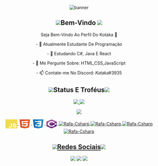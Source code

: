 <p align="center">
<img src='https://images-wixmp-ed30a86b8c4ca887773594c2.wixmp.com/f/913bef2c-52b2-4223-80b5-15b01b732ecc/d6qaea8-329ab013-5817-4067-979c-b728ddb8c648.png?token=eyJ0eXAiOiJKV1QiLCJhbGciOiJIUzI1NiJ9.eyJzdWIiOiJ1cm46YXBwOjdlMGQxODg5ODIyNjQzNzNhNWYwZDQxNWVhMGQyNmUwIiwiaXNzIjoidXJuOmFwcDo3ZTBkMTg4OTgyMjY0MzczYTVmMGQ0MTVlYTBkMjZlMCIsIm9iaiI6W1t7InBhdGgiOiJcL2ZcLzkxM2JlZjJjLTUyYjItNDIyMy04MGI1LTE1YjAxYjczMmVjY1wvZDZxYWVhOC0zMjlhYjAxMy01ODE3LTQwNjctOTc5Yy1iNzI4ZGRiOGM2NDgucG5nIn1dXSwiYXVkIjpbInVybjpzZXJ2aWNlOmZpbGUuZG93bmxvYWQiXX0.TzuEKNm1UCsmBFydI8BOK8BgNIIZTaX25Rh3oLjpr6w' alt="banner"></img>
<h2 align="center"><img src="https://github.com/ritik307/ritik307/blob/main/images/laptop.gif" width="50">Bem-Vindo <img src="https://github.com/ritik307/ritik307/blob/main/images/laptop.gif" width="50"></h2>
<p align="center">
Seja Bem-Vindo Ao Perfil Do Kotaka 👋
<p align="center">
- 🔭 Atualmente Estudante De Programação
  <p align="center">
- 🌱 Estudando C#, Java E React
    <p align="center">
- 💬 Me Pergunte Sobre: HTML,CSS,JavaScript
      <p align="center">
- 📫 Contate-me No Discord: 𝐾𝑜𝑡𝑎𝑘𝑎#3935
<div>
  <h2 align="center"><img src="https://media0.giphy.com/media/jqNPzdTTxQfOgOqpO4/source.gif" width="50">Status E Troféus<img src="https://media0.giphy.com/media/jqNPzdTTxQfOgOqpO4/source.gif" width="50"></h2>
  
  <p align="center">
    
  <a href="https://github.com/SrKotaka">
 
   <img height="180em" src="https://github-readme-stats.vercel.app/api?username=SrKotaka&show_icons=true&theme=dark&include_all_commits=true&count_private=false"/>
     <img height="180em" src="https://github-readme-stats.vercel.app/api/top-langs/?username=SrKotaka&layout=compact&langs_count=7&theme=dark&include_all_commits=true&count_private=false"/>
  </div>
  <p align="center">
   <img src="https://github-profile-trophy.vercel.app/?username=SrKotaka&theme=dracula"/>
  <div>
    <p align="center">
  <img align="center" alt="Rafa-Js" height="30" width="40" src="https://raw.githubusercontent.com/devicons/devicon/master/icons/javascript/javascript-plain.svg">
  <img align="center" alt="Rafa-HTML" height="30" width="40" src="https://raw.githubusercontent.com/devicons/devicon/master/icons/html5/html5-original.svg">
  <img align="center" alt="Rafa-CSS" height="30" width="40" src="https://raw.githubusercontent.com/devicons/devicon/master/icons/css3/css3-original.svg">
  <img align="center" alt="Rafa-Csharp" height="30" width="40" src="https://raw.githubusercontent.com/devicons/devicon/master/icons/csharp/csharp-original.svg">
  <img align="center" alt="Rafa-Csharp" height="30" width="40" src="https://upload.wikimedia.org/wikipedia/commons/a/a7/React-icon.svg">
  <img align="center" alt="Rafa-Csharp" height="30" width="40" src="https://www.svgrepo.com/show/43101/java.svg">
  <img align="center" alt="Rafa-Csharp" height="30" width="40" src="https://upload.wikimedia.org/wikipedia/commons/8/87/Arduino_Logo.svg">
  <img align="center" alt="Rafa-Csharp" height="30" width="60" src="https://upload.wikimedia.org/wikipedia/commons/8/87/Sql_data_base_with_logo.png">
 
</div>
  <div> 
      <h2 align="center"><img src="https://media.giphy.com/media/VgCDAzcKvsR6OM0uWg/giphy.gif" width="50">Redes Sociais<img src="https://media.giphy.com/media/VgCDAzcKvsR6OM0uWg/giphy.gif" width="50"></h2>
    <p align="center">
  <a href="https://www.youtube.com/channel/UCOO_VBZ_frjTSkC4oDnu1Jw" target="_blank"><img src="https://img.shields.io/badge/YouTube-FF0000?style=for-the-badge&logo=youtube&logoColor=white" target="_blank"></a>
  <a href="https://www.instagram.com/xskotaka_/" target="_blank"><img src="https://img.shields.io/badge/-Instagram-%23E4405F?style=for-the-badge&logo=instagram&logoColor=white" target="_blank"></a> 
  <a href = "https://twitter.com/xskotaka_"><img src="https://img.shields.io/badge/Twitter-1DA1F2?style=for-the-badge&logo=twitter&logoColor=white" target="_blank"></a>
</div>
